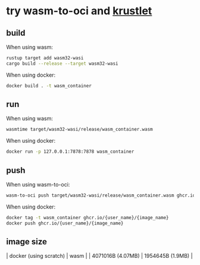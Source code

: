 # try wasm-to-oci and [krustlet](https://docs.krustlet.dev/)

## build
When using wasm:
```sh
rustup target add wasm32-wasi
cargo build --release --target wasm32-wasi
```

When using docker:
```sh
docker build . -t wasm_container
```


## run
When using wasm:
```sh
wasmtime target/wasm32-wasi/release/wasm_container.wasm
```

When using docker:
```sh
docker run -p 127.0.0.1:7878:7878 wasm_container
```

## push
When using wasm-to-oci:
```sh
wasm-to-oci push target/wasm32-wasi/release/wasm_container.wasm ghcr.io/{user_name}/{image_name}
```

When using docker:
```sh
docker tag -t wasm_container ghcr.io/{user_name}/{image_name}
docker push ghcr.io/{user_name}/{image_name}
```

## image size
| docker (using scratch) | wasm |
| 4071016B (4.07MB) | 1954645B (1.9MB) |
